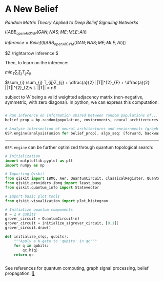 # A New Belief
_Random Matrix Theory Applied to Deep Belief Signaling Networks_


$I(ABB_{openAIGYM}(GAN; NAS; ME; MLE; AI))$

$Inference = Belief(I(ABB_{openAIGYM}(GAN; NAS; ME; MLE; AI)))$

$Z \rightarrow Inference $

Then, to learn on the inference:

$min_{T}{\sum_{i} \sum_{j} T_{ij} Z_{ij}}$

$\sum_{i} \sum_{j} T_{ij}Z_{ij} + \dfrac{a}{2} ||T||^{2}_{F} + \dfrac{a}{2} ||T||^{2}_{2}s.t. ||T|| = n$

subject to $W$ being a valid weighted adjacency matrix (non-negative, symmetric, with zero diagonal). In python, we can express this computation:


```python

# Run inference on information shared between random populations of...
belief_prop = bp.random(population, enviornments, neural_architectures: neural_ode, gan, cnn, rnn; depth: multi, ...)

# Analyze intersection of neural architectures and enviornments (graph signal processing)
GSP.engine(analysis(union for belief_prop), algo_seq: [forward, backward, forward])
```

---
`GSP.engine` can be further optimized through quantum topological search:

```python
# Initialization
import matplotlib.pyplot as plt
import numpy as np

# Importing Qiskit
from qiskit import IBMQ, Aer, QuantumCircuit, ClassicalRegister, QuantumRegister, execute
from qiskit.providers.ibmq import least_busy
from qiskit.quantum_info import Statevector

# Import basic plot tools
from qiskit.visualization import plot_histogram

# Initialize quantum components
n = 2 # qubits
grover_circuit = QuantumCircuit(n)
grover_circuit = initialize_s(grover_circuit, [0,1])
grover_circuit.draw()

def initialize_s(qc, qubits):
    """Apply a H-gate to 'qubits' in qc"""
    for q in qubits:
        qc.h(q)
    return qc
```

![]()

See references for quantum computing, graph signal processing, belief propagation:
[📖](references.md)